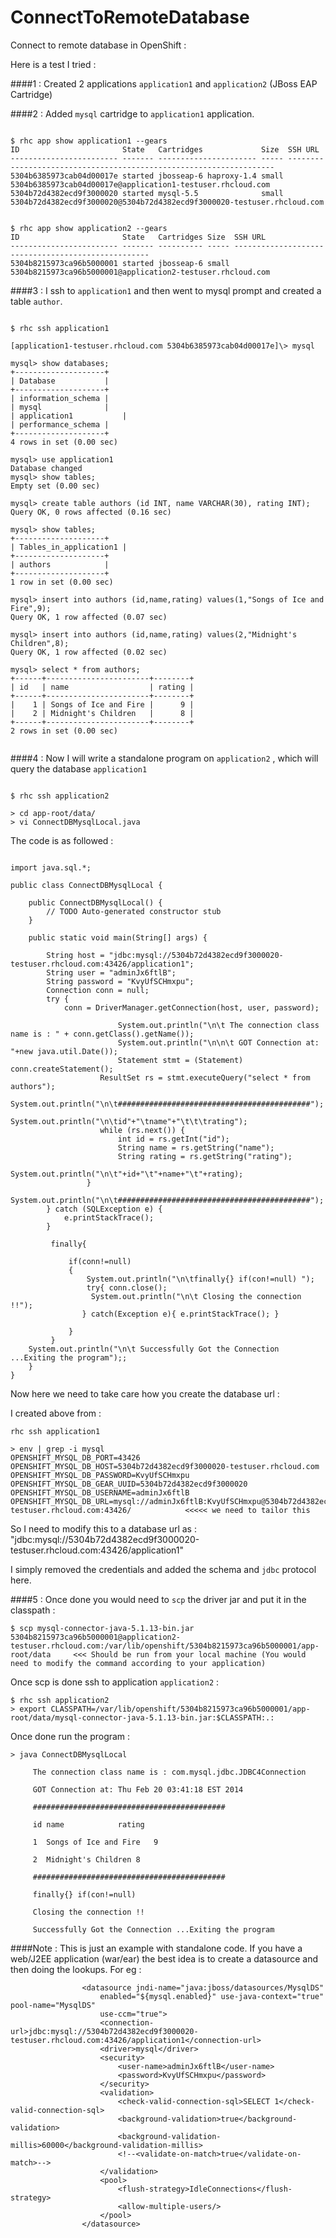 ConnectToRemoteDatabase
=======================

Connect to remote database in OpenShift :

Here is a test I tried :

####1 : Created 2 applications `application1` and `application2` (JBoss EAP Cartridge)

####2 : Added `mysql` cartridge to `application1` application.

```

$ rhc app show application1 --gears
ID                       State   Cartridges             Size  SSH URL
------------------------ ------- ---------------------- ----- -------------------------------------------------------------------
5304b6385973cab04d00017e started jbosseap-6 haproxy-1.4 small 5304b6385973cab04d00017e@application1-testuser.rhcloud.com
5304b72d4382ecd9f3000020 started mysql-5.5              small 5304b72d4382ecd9f3000020@5304b72d4382ecd9f3000020-testuser.rhcloud.com


$ rhc app show application2 --gears
ID                       State   Cartridges Size  SSH URL
------------------------ ------- ---------- ----- ---------------------------------------------------
5304b8215973ca96b5000001 started jbosseap-6 small 5304b8215973ca96b5000001@application2-testuser.rhcloud.com

```


####3 : I ssh to `application1` and then went to mysql prompt and created a table `author`. 

```

$ rhc ssh application1

[application1-testuser.rhcloud.com 5304b6385973cab04d00017e]\> mysql

mysql> show databases;
+--------------------+
| Database           |
+--------------------+
| information_schema |
| mysql              |
| application1           |
| performance_schema |
+--------------------+
4 rows in set (0.00 sec)

mysql> use application1
Database changed
mysql> show tables;
Empty set (0.00 sec)

mysql> create table authors (id INT, name VARCHAR(30), rating INT);
Query OK, 0 rows affected (0.16 sec)

mysql> show tables;
+--------------------+
| Tables_in_application1 |
+--------------------+
| authors            |
+--------------------+
1 row in set (0.00 sec)

mysql> insert into authors (id,name,rating) values(1,"Songs of Ice and Fire",9);
Query OK, 1 row affected (0.07 sec)

mysql> insert into authors (id,name,rating) values(2,"Midnight's Children",8);
Query OK, 1 row affected (0.02 sec)

mysql> select * from authors;
+------+-----------------------+--------+
| id   | name                  | rating |
+------+-----------------------+--------+
|    1 | Songs of Ice and Fire |      9 |
|    2 | Midnight's Children   |      8 |
+------+-----------------------+--------+
2 rows in set (0.00 sec)


```

####4 : Now I will write a standalone program on `application2` , which will query the database `application1`

```

$ rhc ssh application2

> cd app-root/data/
> vi ConnectDBMysqlLocal.java
```

The code is as followed :

```

import java.sql.*;

public class ConnectDBMysqlLocal {

	public ConnectDBMysqlLocal() {
		// TODO Auto-generated constructor stub
	}

	public static void main(String[] args) {
		
		String host = "jdbc:mysql://5304b72d4382ecd9f3000020-testuser.rhcloud.com:43426/application1";
		String user = "adminJx6ftlB";
		String password = "KvyUfSCHmxpu";
		Connection conn = null;
		try {
			conn = DriverManager.getConnection(host, user, password);

                        System.out.println("\n\t The connection class name is : " + conn.getClass().getName());
                        System.out.println("\n\n\t GOT Connection at: "+new java.util.Date());
                        Statement stmt = (Statement) conn.createStatement();
            		ResultSet rs = stmt.executeQuery("select * from authors");
			System.out.println("\n\t###########################################");
            		System.out.println("\n\tid"+"\tname"+"\t\t\trating");
            		while (rs.next()) {
               			int id = rs.getInt("id");
              			String name = rs.getString("name");
               			String rating = rs.getString("rating");
               			System.out.println("\n\t"+id+"\t"+name+"\t"+rating);
           		 }
			System.out.println("\n\t###########################################");
		} catch (SQLException e) {
			e.printStackTrace();
		}

	     finally{

	    	 if(conn!=null)
	    	 {
	    		 System.out.println("\n\tfinally{} if(con!=null) ");
	    		 try{ conn.close(); 
			      System.out.println("\n\t Closing the connection !!");
				} catch(Exception e){ e.printStackTrace(); }

	    	 }
	     }
	System.out.println("\n\t Successfully Got the Connection ...Exiting the program");;
	}
}

```

Now here we need to take care how you create the database url :

I created above from :


```
rhc ssh application1

> env | grep -i mysql
OPENSHIFT_MYSQL_DB_PORT=43426
OPENSHIFT_MYSQL_DB_HOST=5304b72d4382ecd9f3000020-testuser.rhcloud.com
OPENSHIFT_MYSQL_DB_PASSWORD=KvyUfSCHmxpu
OPENSHIFT_MYSQL_DB_GEAR_UUID=5304b72d4382ecd9f3000020
OPENSHIFT_MYSQL_DB_USERNAME=adminJx6ftlB
OPENSHIFT_MYSQL_DB_URL=mysql://adminJx6ftlB:KvyUfSCHmxpu@5304b72d4382ecd9f3000020-testuser.rhcloud.com:43426/            <<<<< we need to tailor this
```

So I need to modify this to a database url as : "jdbc:mysql://5304b72d4382ecd9f3000020-testuser.rhcloud.com:43426/application1"

I simply removed the credentials and added the schema and `jdbc` protocol here.


####5 : Once done you would need to `scp` the driver jar and put it in the classpath :

```
$ scp mysql-connector-java-5.1.13-bin.jar 5304b8215973ca96b5000001@application2-testuser.rhcloud.com:/var/lib/openshift/5304b8215973ca96b5000001/app-root/data     <<< Should be run from your local machine (You would need to modify the command according to your application)
```
Once scp is done ssh to application `application2` :

```
$ rhc ssh application2
> export CLASSPATH=/var/lib/openshift/5304b8215973ca96b5000001/app-root/data/mysql-connector-java-5.1.13-bin.jar:$CLASSPATH:.:
```

Once done run the program :

```
> java ConnectDBMysqlLocal

	 The connection class name is : com.mysql.jdbc.JDBC4Connection
	 
	 GOT Connection at: Thu Feb 20 03:41:18 EST 2014
	 
	 ###########################################
	 
	 id	name			rating
	 
	 1	Songs of Ice and Fire	9
	 
	 2	Midnight's Children	8
	 
	 ###########################################
	 
	 finally{} if(con!=null) 
	 
	 Closing the connection !!
	 
	 Successfully Got the Connection ...Exiting the program
```


####Note : This is just an example with standalone code. If you have a web/J2EE application (war/ear) the best idea is to create a datasource and then doing the lookups. For eg :

```
                <datasource jndi-name="java:jboss/datasources/MysqlDS"
                    enabled="${mysql.enabled}" use-java-context="true" pool-name="MysqlDS"
                    use-ccm="true">
                    <connection-url>jdbc:mysql://5304b72d4382ecd9f3000020-testuser.rhcloud.com:43426/application1</connection-url>
                    <driver>mysql</driver>
                    <security>
                        <user-name>adminJx6ftlB</user-name>
                        <password>KvyUfSCHmxpu</password>
                    </security>
                    <validation>
                        <check-valid-connection-sql>SELECT 1</check-valid-connection-sql>
                        <background-validation>true</background-validation>
                        <background-validation-millis>60000</background-validation-millis>
                        <!--<validate-on-match>true</validate-on-match>-->
                    </validation>
                    <pool>
                        <flush-strategy>IdleConnections</flush-strategy>
                        <allow-multiple-users/>
                    </pool>
                </datasource>
```
